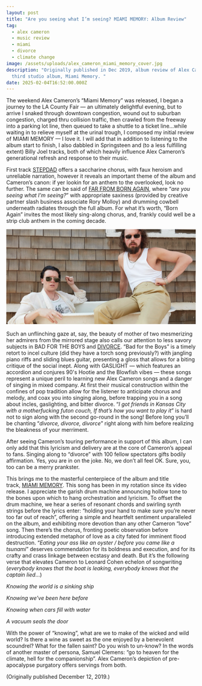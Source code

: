 ```yaml
---
layout: post
title: "Are you seeing what I’m seeing? MIAMI MEMORY: Album Review"
tag:
  - alex cameron
  - music review
  - miami
  - divorce
  - climate change
image: /assets/uploads/alex_cameron_miami_memory_cover.jpg
description: "Originally published in Dec 2019, album review of Alex Cameron's
  third studio album, Miami Memory. "
date: 2025-02-04T16:52:00.000Z
---
```

The weekend Alex Cameron’s “Miami Memory” was released, I began a journey to the LA County Fair — an ultimately delightful evening, but to arrive I snaked through downtown congestion, wound out to suburban congestion, charged thru collision traffic, then crawled from the freeway into a parking lot line, then queued to take a shuttle to a ticket line…while waiting in to relieve myself at the urinal trough, I composed my initial review of MIAMI MEMORY — I love it. I will add that in addition to listening to the album start to finish, I also dabbled in Springsteen and (to a less fulfilling extent) Billy Joel tracks, both of which heavily influence Alex Cameron’s generational refresh and response to their music.

First track [STEPDAD](https://www.youtube.com/watch?v=DN4wtJT050I) offers a saccharine chorus, with faux heroism and unreliable narration, however it reveals an important theme of the album and Cameron’s canon: if yer lookin for an anthem to the overlooked, look no further. The same can be said of [FAR FROM BORN AGAIN](https://www.youtube.com/watch?v=cQdj2A4yN0A), where “*are you seeing what I’m seeing?*” with appropriate saxiness (provided by creative partner slash business associate Rory Molloy) and drumming cowbell underneath radiates through the full album. For what it’s worth, “Born Again” invites the most likely sing-along chorus, and, frankly could well be a strip club anthem in the coming decade.

![](/assets/uploads/alex-cameron-roy-molloy.webp)


Such an unflinching gaze at, say, the beauty of mother of two mesmerizing her admirers from the mirrored stage also calls our attention to less savory subjects in BAD FOR THE BOYS and [DIVORCE](https://www.youtube.com/watch?v=pyoaidmynOk). “Bad for the Boys” is a timely retort to incel culture (did they have a torch song previously?) with jangling piano riffs and sliding blues guitar, presenting a gloss that allows for a biting critique of the social inept. Along with GASLIGHT — which features an accordion and conjures 90's Hootie and the Blowfish vibes — these songs represent a unique peril to learning new Alex Cameron songs and a danger of singing in mixed company. At first their musical construction within the confines of pop tradition allow for the listener to anticipate chorus and melody, and coax you into singing along, before trapping you in a song about incles, gaslighting, and bitter divorce. “*I got friends in Kansas City with a motherfucking futon couch, If that’s how you want to play it*” is hard not to sign along with the second go-round in the song! Before long you’ll be chanting “*divorce, divorce, divorce*” right along with him before realizing the bleakness of your merriment.

After seeing Cameron’s touring performance in support of this album, I can only add that this lyricism and delivery are at the core of Cameron’s appeal to fans. Singing along to “divorce” with 100 fellow spectators gifts bodily affirmation. Yes, you are in on the joke. No, we don’t all feel OK. Sure, you, too can be a merry prankster.

This brings me to the masterful centerpiece of the album and title track, [MIAMI MEMORY](https://www.youtube.com/watch?v=w0BtytpbJCU). This song has been in my rotation since its video release. I appreciate the garish drum machine announcing hollow tone to the bones upon which to hang orchestration and lyricism. To offset the drum machine, we hear a series of resonant chords and swirling synth strings before the lyrics enter: “holding your hand to make sure you’re never too far out of reach”, offering a simple and heartfelt sentiment unparalleled on the album, and exhibiting more devotion than any other Cameron “love” song. Then there’s the chorus, fronting poetic observation before introducing extended metaphor of love as a city fated for imminent flood destruction. “*Eating your ass like an oyster / before you came like a tsunami*” deserves commendation for its boldness and execution, and for its crafty and crass linkage between ecstasy and death. But it’s the following verse that elevates Cameron to Leonard Cohen echelon of songwriting (*everybody knows that the boat is leaking, everybody knows that the captain lied*…)

*Knowing the world is a sinking ship*

*Knowing we’ve been here before*

*Knowing when cars fill with water*

*A vacuum seals the door*

With the power of “knowing”, what are we to make of the wicked and wild world? Is there a wine as sweet as the one enjoyed by a benevolent scoundrel? What for the fallen saint? Do you wish to un-know? In the words of another master of persona, Samuel Clemens: “go to heaven for the climate, hell for the companionship”. Alex Cameron’s depiction of pre-apocalypse purgatory offers servings from both.

(Originally published December 12, 2019.)
